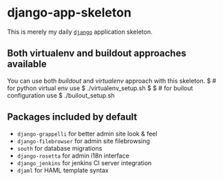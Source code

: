 django-app-skeleton
===================
This is merely my daily [`django`](https://djangoproject.com/ "Django Project site") application skeleton.

Both virtualenv and buildout approaches available
-------------------------------------------------
You can use both *buildout* and *virtualenv* approach with this skeleton.
    $ # for python virtual env use
    $ ./virtualenv_setup.sh
    $
    $ # for builout configuration use
    $ ./builout_setup.sh

Packages included by default
----------------------------
* `django-grappelli` for better admin site look & feel
* `django-filebrowser` for admin site filebrowsing
* `south` for database migrations
* `django-rosetta` for admin i18n interface
* `django_jenkins` for jenkins CI server integration
* `djaml` for HAML template syntax

